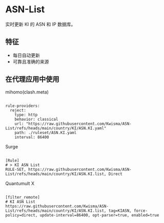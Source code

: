 
# ASN-List

实时更新 KI 的 ASN 和 IP 数据库。

## 特征

- 每日自动更新
- 可靠且准确的来源

## 在代理应用中使用

mihomo(clash.meta)

<pre><code class="language-javascript">
rule-providers:
  reject:
    type: http
    behavior: classical
    url: "https://raw.githubusercontent.com/Kwisma/ASN-List/refs/heads/main/country/KI/ASN.KI.yaml"
    path: ./ruleset/ASN.KI.yaml
    interval: 86400
</code></pre>

Surge

<pre><code class="language-javascript">
[Rule]
# > KI ASN List
RULE-SET, https://raw.githubusercontent.com/Kwisma/ASN-List/refs/heads/main/country/KI/ASN.KI.list, Direct
</code></pre>

Quantumult X

<pre><code class="language-javascript">
[filter_remote]
# KI ASN List
https://raw.githubusercontent.com/Kwisma/ASN-List/refs/heads/main/country/KI/ASN.KI.list, tag=KIASN, force-policy=direct, update-interval=86400, opt-parser=true, enabled=true
</code></pre>
